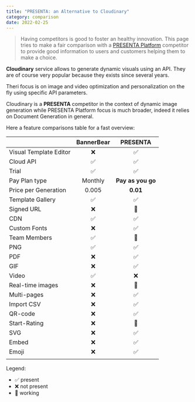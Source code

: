 ```yaml
---
title: "PRESENTA: an Alternative to Cloudinary"
category: comparison
date: 2022-02-25
---
```


> Having competitors is good to foster an healthy innovation. This page tries to make a fair comparison with a [PRESENTA Platform](/) competitor to provide good information to users and customers helping them to make a choice.

**Cloudinary** service allows to generate dynamic visuals using an API. They are of course very popular because they exists since several years.

Theri focus is on image and video optimization and personalization on the fly using specific API parameters.

Cloudinary is a **PRESENTA** competitor in the context of dynamic image generation while PRESENTA Platform focus is much broader, indeed it relies on Document Generation in general.

Here a feature comparisons table for a fast overview:

|                        | BannerBear |     PRESENTA      |
| :--------------------- | :--------: | :---------------: |
| Visual Template Editor |     ❌      |         ✅         |
| Cloud API              |     ✅      |         ✅         |
| Trial                  |     ✅      |         ✅         |
| Pay Plan type          |  Monthly   | **Pay as you go** |
| Price per Generation   |   0.005    |     **0.01**      |
| Template Gallery       |     ✅      |         ✅         |
| Signed URL             |     ❌      |         🔧         |
| CDN                    |     ✅      |         ✅         |
| Custom Fonts           |     ❌      |         ✅         |
| Team Members           |     ✅      |         🔧         |
| PNG                    |     ✅      |         ✅         |
| PDF                    |     ❌      |         ✅         |
| GIF                    |     ❌      |         ✅         |
| Video                  |     ✅      |         ❌         |
| Real-time images       |     ❌      |         🔧         |
| Multi-pages            |     ❌      |         ✅         |
| Import CSV             |     ❌      |         ✅         |
| QR-code                |     ❌      |         ✅         |
| Start-Rating           |     ❌      |         🔧         |
| SVG                    |     ❌      |         ✅         |
| Embed                  |     ❌      |         ✅         |
| Emoji                  |     ❌      |         ✅         |
|                        |            |                   |


Legend: 

- ✅ present
- ❌ not present
- 🔧 working